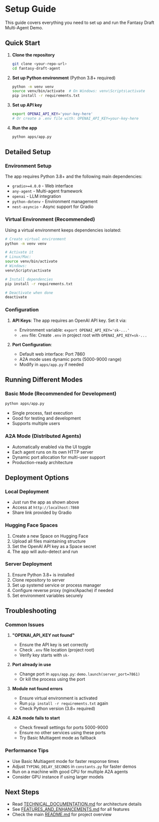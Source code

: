 # Setup Guide

This guide covers everything you need to set up and run the Fantasy Draft Multi-Agent Demo.

## Quick Start

1. **Clone the repository**
   ```bash
   git clone <your-repo-url>
   cd fantasy-draft-agent
   ```

2. **Set up Python environment** (Python 3.8+ required)
   ```bash
   python -m venv venv
   source venv/bin/activate  # On Windows: venv\Scripts\activate
   pip install -r requirements.txt
   ```

3. **Set up API key**
   ```bash
   export OPENAI_API_KEY='your-key-here'
   # Or create a .env file with: OPENAI_API_KEY=your-key-here
   ```

4. **Run the app**
   ```bash
   python apps/app.py
   ```

## Detailed Setup

### Environment Setup

The app requires Python 3.8+ and the following main dependencies:
- `gradio>=4.0.0` - Web interface
- `any-agent` - Multi-agent framework
- `openai` - LLM integration
- `python-dotenv` - Environment management
- `nest-asyncio` - Async support for Gradio

### Virtual Environment (Recommended)

Using a virtual environment keeps dependencies isolated:

```bash
# Create virtual environment
python -m venv venv

# Activate it
# Linux/Mac:
source venv/bin/activate
# Windows:
venv\Scripts\activate

# Install dependencies
pip install -r requirements.txt

# Deactivate when done
deactivate
```

### Configuration

1. **API Keys**: The app requires an OpenAI API key. Set it via:
   - Environment variable: `export OPENAI_API_KEY='sk-...'`
   - `.env` file: Create `.env` in project root with `OPENAI_API_KEY=sk-...`

2. **Port Configuration**: 
   - Default web interface: Port 7860
   - A2A mode uses dynamic ports (5000-9000 range)
   - Modify in `apps/app.py` if needed

## Running Different Modes

### Basic Mode (Recommended for Development)
```bash
python apps/app.py
```
- Single process, fast execution
- Good for testing and development
- Supports multiple users

### A2A Mode (Distributed Agents)
- Automatically enabled via the UI toggle
- Each agent runs on its own HTTP server
- Dynamic port allocation for multi-user support
- Production-ready architecture

## Deployment Options

### Local Deployment
- Just run the app as shown above
- Access at `http://localhost:7860`
- Share link provided by Gradio

### Hugging Face Spaces
1. Create a new Space on Hugging Face
2. Upload all files maintaining structure
3. Set the OpenAI API key as a Space secret
4. The app will auto-detect and run

### Server Deployment
1. Ensure Python 3.8+ is installed
2. Clone repository to server
3. Set up systemd service or process manager
4. Configure reverse proxy (nginx/Apache) if needed
5. Set environment variables securely

## Troubleshooting

### Common Issues

1. **"OPENAI_API_KEY not found"**
   - Ensure the API key is set correctly
   - Check `.env` file location (project root)
   - Verify key starts with `sk-`

2. **Port already in use**
   - Change port in `apps/app.py`: `demo.launch(server_port=7861)`
   - Or kill the process using the port

3. **Module not found errors**
   - Ensure virtual environment is activated
   - Run `pip install -r requirements.txt` again
   - Check Python version (3.8+ required)

4. **A2A mode fails to start**
   - Check firewall settings for ports 5000-9000
   - Ensure no other services using these ports
   - Try Basic Multiagent mode as fallback

### Performance Tips

- Use Basic Multiagent mode for faster response times
- Adjust `TYPING_DELAY_SECONDS` in `constants.py` for faster demos
- Run on a machine with good CPU for multiple A2A agents
- Consider GPU instance if using larger models

## Next Steps

- Read [TECHNICAL_DOCUMENTATION.md](TECHNICAL_DOCUMENTATION.md) for architecture details
- See [FEATURES_AND_ENHANCEMENTS.md](FEATURES_AND_ENHANCEMENTS.md) for all features
- Check the main [README.md](../README.md) for project overview 